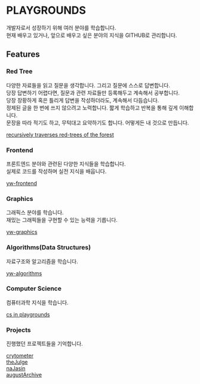 # PLAYGROUNDS

개발자로서 성장하기 위해 여러 분야를 학습합니다.<br>
현재 배우고 있거나, 앞으로 배우고 싶은 분야의 지식을 GITHUB로 관리합니다.

## Features

### Red Tree

다양한 자료들을 읽고 질문을 생각합니다. 그리고 질문에 스스로 답변합니다.<br>
당장 답변하기 어렵다면, 질문과 관련 자료들만 등록해두고 계속해서 공부합니다.<br>
당장 장황하게 혹은 틀리게 답변을 작성하더라도, 계속해서 다듬습니다.<br>
정제된 글을 한 번에 쓰지 않으려고 노력합니다. 짧게 학습하고 반복을 통해 깊게 이해합니다.<br>
문장을 따라 적기도 하고, 무턱대고 요약하기도 합니다. 어떻게든 내 것으로 만듭니다.

[recursively traverses red-trees of the forest](https://github.com/wooleejaan/yw-playgrounds/tree/main/_red-trees)

### Frontend

프론트엔드 분야와 관련된 다양한 지식들을 학습합니다.<br>
실제로 코드를 작성하며 실전 지식을 배웁니다.

[yw-frontend](https://github.com/wooleejaan/yw-frontend)

### Graphics

그래픽스 분야를 학습니다.<br>
재밌는 그래픽들을 구현할 수 있는 능력을 기릅니다.

[yw-graphics](https://github.com/wooleejaan/yw-graphics)

### Algorithms(Data Structures)

자료구조와 알고리즘을 학습니다.

[yw-algorithms](https://github.com/wooleejaan/yw-algorithms)

### Computer Science

컴퓨터과학 지식을 학습니다.

[cs in playgrounds](https://github.com/wooleejaan/yw-playgrounds/tree/main/_computer-science)

### Projects

진행했던 프로젝트들을 기억합니다.

[crytometer](https://github.com/codeit-bootcamp-frontend/0-crypto-meter-technokings)<br>
[theJulge](https://github.com/codeit-bootcamp-frontend/0-the-julge-young-developers)<br>
[naJasin](https://github.com/najasin/na-jasin-fe)<br>
[augustArchive](https://github.com/wooleejaan/august-archive)<br>
